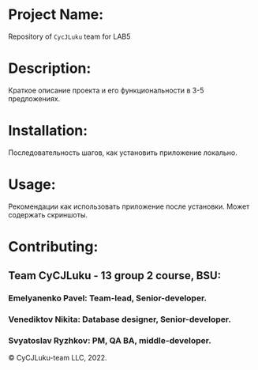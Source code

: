 # Project Name:
  Repository of `CycJLuku` team for LAB5
# Description:
  Краткое описание проекта и его функциональности в 3-5 предложениях.
# Installation:
  Последовательность шагов, как установить приложение локально.
# Usage:
  Рекомендации как использовать приложение после установки. Может содержать скриншоты.
# Contributing:
## Team CyCJLuku - 13 group 2 course, BSU:
### Emelyanenko Pavel: Team-lead, Senior-developer.
### Venediktov Nikita: Database designer, Senior-developer.
### Svyatoslav Ryzhkov: PM, QA BA, middle-developer.

© CyCJLuku-team LLC, 2022.